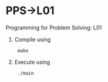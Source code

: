 # PPS->L01
Programming for Problem Solving: L01

1. Compile using

        make

1. Execute using

        ./main
        
